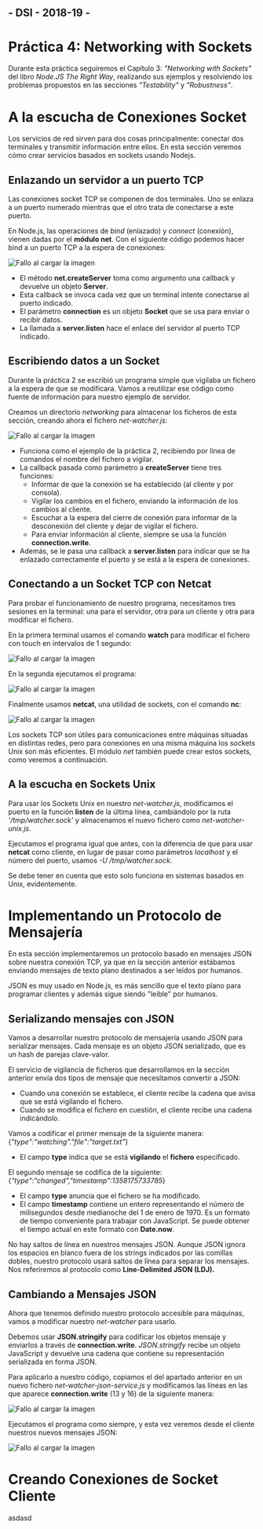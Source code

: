 ## - DSI - 2018-19 -
# Práctica 4: Networking with Sockets
Durante esta práctica seguiremos el Capítulo 3: *"Networking with Sockets"* del libro *Node.JS The Right Way*, realizando sus ejemplos y resolviendo los problemas propuestos en las secciones *"Testability"* y *"Robustness"*.  

# A la escucha de Conexiones Socket
Los servicios de red sirven para dos cosas principalmente: conectar dos terminales y transmitir información entre ellos. En esta sección veremos cómo crear servicios basados en sockets usando Nodejs.  
## Enlazando un servidor a un puerto TCP
Las conexiones socket TCP se componen de dos terminales. Uno se enlaza a un puerto numerado mientras que el otro trata de conectarse a este puerto.  

En Node.js, las operaciones de *bind* (enlazado) y *connect* (conexión), vienen dadas por el **módulo net**. Con el siguiente código podemos hacer bind a un puerto TCP a la espera de conexiones:  

![Fallo al cargar la imagen](/img/1-bind.png)

- El método **net.createServer** toma como argumento una callback y devuelve un objeto **Server**. 
- Esta callback se invoca cada vez que un terminal intente conectarse al puerto indicado. 
- El parámetro **connection** es un objeto **Socket** que se usa para enviar o recibir datos.
- La llamada a **server.listen** hace el enlace del servidor al puerto TCP indicado.

## Escribiendo datos a un Socket
Durante la práctica 2 se escribió un programa simple que vigilaba un fichero a la espera de que se modificara. Vamos a reutilizar ese código como fuente de información para nuestro ejemplo de servidor. 

Creamos un directorio *networking* para almacenar los ficheros de esta sección, creando ahora el fichero *net-watcher.js*:

![Fallo al cargar la imagen](/img/1-net-watcher.png)

- Funciona como el ejemplo de la práctica 2, recibiendo por línea de comandos el nombre del fichero a vigilar.
- La callback pasada como parámetro a **createServer** tiene tres funciones:
  - Informar de que la conexión se ha establecido (al cliente y por consola).
  - Vigilar los cambios en el fichero, enviando la información de los cambios al cliente.
  - Escuchar a la espera del cierre de conexión para informar de la desconexión del cliente y dejar de vigilar el fichero.
  - Para enviar información al cliente, siempre se usa la función **connection.write**.
- Además, se le pasa una callback a **server.listen** para indicar que se ha enlazado correctamente el puerto y se está a la espera de conexiones.

## Conectando a un Socket TCP con Netcat
Para probar el funcionamiento de nuestro programa, necesitamos tres sesiones en la terminal: una para el servidor, otra para un cliente y otra para modificar el fichero.

En la primera terminal usamos el comando **watch** para modificar el fichero con touch en intervalos de 1 segundo:

![Fallo al cargar la imagen](/img/1-touch.png)

En la segunda ejecutamos el programa:

![Fallo al cargar la imagen](/img/1-net-watcher_test.png)

Finalmente usamos **netcat**, una utilidad de sockets, con el comando **nc**:

![Fallo al cargar la imagen](/img/1-netcat.png)

Los sockets TCP son útiles para comunicaciones entre máquinas situadas en distintas redes, pero para conexiones en una misma máquina los sockets Unix son más eficientes. El módulo *net* también puede crear estos sockets, como veremos a continuación.

## A la escucha en Sockets Unix
Para usar los Sockets Unix en nuestro *net-watcher.js*, modificamos el puerto en la función **listen** de la última línea, cambiándolo por la ruta *'/tmp/watcher.sock'* y almacenamos el nuevo fichero como *net-watcher-unix.js*.

Ejecutamos el programa igual que antes, con la diferencia de que para usar **netcat** como cliente, en lugar de pasar como parámetros *localhost* y el número del puerto, usamos *-U /tmp/watcher.sock*.

Se debe tener en cuenta que esto solo funciona en sistemas basados en Unix, evidentemente.

# Implementando un Protocolo de Mensajería
En esta sección implementaremos un protocolo basado en mensajes JSON sobre nuestra conexión TCP, ya que en la sección anterior estábamos enviando mensajes de texto plano destinados a ser leídos por humanos.

JSON es muy usado en Node.js, es más sencillo que el texto plano para programar clientes y además sigue siendo "leíble" por humanos.

## Serializando mensajes con JSON
Vamos a desarrollar nuestro protocolo de mensajería usando JSON para serializar mensajes. Cada mensaje es un objeto JSON serializado, que es un hash de parejas clave-valor.

El servicio de vigilancia de ficheros que desarrollamos en la sección anterior envía dos tipos de mensaje que necesitamos convertir a JSON:

- Cuando una conexión se establece, el cliente recibe la cadena que avisa que se está vigilando el fichero.
- Cuando se modifica el fichero en cuestión, el cliente recibe una cadena indicándolo.

Vamos a codificar el primer mensaje de la siguiente manera: {*"type":"watching"."file":"target.txt"*}

- El campo **type** indica que se está **vigilando** el **fichero** especificado.

El segundo mensaje se codifica de la siguiente: {*"type":"changed","timestamp":1358175733785*}

- El campo **type** anuncia que el fichero se ha modificado. 
- El campo **timestamp** contiene un entero representando el número de milisegundos desde medianoche del 1 de enero de 1970. Es un formato de tiempo conveniente para trabajar con JavaScript. Se puede obtener el tiempo actual en este formato con **Date.now**.

No hay saltos de línea en nuestros mensajes JSON. Aunque JSON ignora los espacios en blanco fuera de los strings indicados por las comillas dobles, nuestro protocolo usará saltos de línea para separar los mensajes. Nos referiremos al protocolo como **Line-Delimited JSON (LDJ).**

## Cambiando a Mensajes JSON
Ahora que tenemos definido nuestro protocolo accesible para máquinas, vamos a modificar nuestro *net-watcher* para usarlo.

Debemos usar **JSON.stringify** para codificar los objetos mensaje y enviarlos a través de **connection.write**. *JSON.stringify* recibe un objeto JavaScript y devuelve una cadena que contiene su representación serializada en forma JSON.

Para aplicarlo a nuestro código, copiamos el del apartado anterior en un nuevo fichero *net-watcher-json-service.js* y modificamos las líneas en las que aparece **connection.write** (13 y 16) de la siguiente manera:

![Fallo al cargar la imagen](/img/2-watcher_json.png)

Ejecutamos el programa como siempre, y esta vez veremos desde el cliente nuestros nuevos mensajes JSON:

![Fallo al cargar la imagen](/img/2-watcher_json_test.png)

# Creando Conexiones de Socket Cliente
asdasd